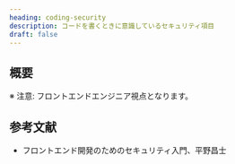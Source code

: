 ```yaml
---
heading: coding-security
description: コードを書くときに意識しているセキュリティ項目
draft: false
---
```


## 概要

※ 注意: フロントエンドエンジニア視点となります。

## 参考文献

- フロントエンド開発のためのセキュリティ入門、平野昌士
